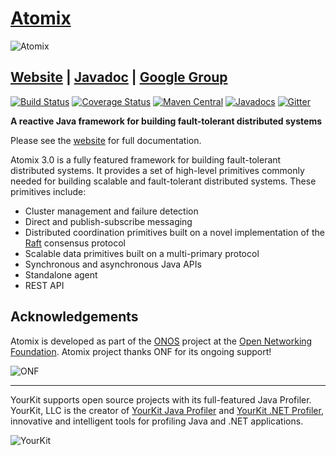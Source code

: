 # [Atomix][Website]

![Atomix](http://atomix.io/assets/img/logos/atomix-medium.png)

## [Website][Website] | [Javadoc][Javadoc] | [Google Group][Google Group]

[![Build Status](https://travis-ci.org/atomix/atomix.svg?branch=master)](https://travis-ci.org/atomix/atomix)
[![Coverage Status](https://coveralls.io/repos/github/atomix/atomix/badge.svg?branch=master)](https://coveralls.io/github/atomix/atomix?branch=master)
[![Maven Central](https://maven-badges.herokuapp.com/maven-central/io.atomix/atomix/badge.svg)](https://maven-badges.herokuapp.com/maven-central/io.atomix/atomix)
[![Javadocs](http://www.javadoc.io/badge/io.atomix/atomix.svg)](https://atomix.io/docs/latest/api/)
[![Gitter](https://img.shields.io/badge/GITTER-join%20chat-green.svg)](https://gitter.im/atomix/atomix)

**A reactive Java framework for building fault-tolerant distributed systems**

Please see the [website][Website] for full documentation.

Atomix 3.0 is a fully featured framework for building fault-tolerant distributed systems. It provides a set of high-level primitives commonly needed for building scalable and fault-tolerant distributed systems. These primitives include:
* Cluster management and failure detection
* Direct and publish-subscribe messaging
* Distributed coordination primitives built on a novel implementation of the [Raft][Raft] consensus protocol
* Scalable data primitives built on a multi-primary protocol
* Synchronous and asynchronous Java APIs
* Standalone agent
* REST API

## Acknowledgements

Atomix is developed as part of the [ONOS][ONOS] project at the [Open Networking Foundation][ONF]. Atomix project thanks ONF for its ongoing support!

![ONF](https://3vf60mmveq1g8vzn48q2o71a-wpengine.netdna-ssl.com/wp-content/uploads/2017/06/onf-logo.jpg)

----

YourKit supports open source projects with its full-featured Java Profiler.
YourKit, LLC is the creator of [YourKit Java Profiler](https://www.yourkit.com/java/profiler/)
and [YourKit .NET Profiler](https://www.yourkit.com/.net/profiler/),
innovative and intelligent tools for profiling Java and .NET applications.

![YourKit](https://www.yourkit.com/images/yklogo.png)

[Website]: https://atomix.io
[Google Group]: https://groups.google.com/forum/#!forum/atomixio
[Javadoc]: http://atomix.io/docs/latest/api/
[Raft]: https://raft.github.io/
[ONF]: https://www.opennetworking.org/
[ONOS]: http://onosproject.org/
